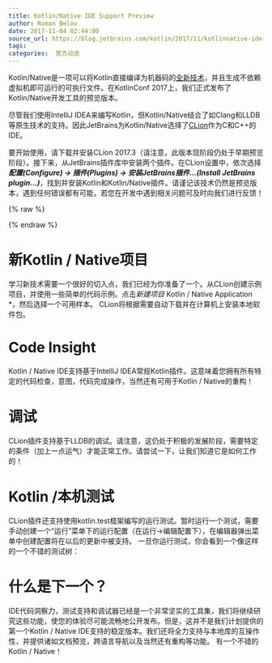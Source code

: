 ```yaml
---
title: Kotlin/Native IDE Support Preview
author: Roman Belov
date: 2017-11-04 02:44:00
source_url: https://blog.jetbrains.com/kotlin/2017/11/kotlinnative-ide-support-preview/
tags: 
categories:  官方动态
---
```



Kotlin/Native是一项可以将Kotlin直接编译为机器码的[全新技术](http://kotlinlang.org/docs/reference/native-overview.html)，并且生成不依赖虚拟机即可运行的可执行文件。在KotlinConf 2017上，我们正式发布了Kotlin/Native开发工具的预览版本。

尽管我们使用IntelliJ IDEA来编写Kotlin，但Kotlin/Native结合了如Clang和LLDB等原生技术的支持。因此JetBrains为Kotlin/Native选择了[CLion](https://www.jetbrains.com/clion/)作为C和C++的IDE。  

要开始使用，请下载并安装CLion 2017.3（请注意，此版本现阶段仍处于早期预览阶段）。接下来，从JetBrains插件库中安装两个插件。在CLion设置中，依次选择***配置(Configure) → 插件(Plugins) → 安装JetBrains插件…(Install JetBrains plugin…)***，找到并安装Kotlin和Kotlin/Native插件。请谨记该技术仍然是预览版本，遇到任何错误都有可能，若您在开发中遇到相关问题可及时向我们进行反馈！


{% raw %}
<p><span id="more-5421"></span></p>
{% endraw %}

# 新Kotlin / Native项目

学习新技术需要一个很好的切入点，我们已经为你准备了一个。从CLion创建示例项目，并使用一些简单的代码示例。点击*新建项目* Kotlin / Native Application *，然后选择一个可用样本。 CLion将根据需要自动下载并在计算机上安装本地软件包。
# Code Insight

Kotlin / Native IDE支持基于IntelliJ IDEA常规Kotlin插件。这意味着您拥有所有特定的代码检查，意图，代码完成操作，当然还有可用于Kotlin / Native的重构！
# 调试

CLion插件支持基于LLDB的调试。请注意，这仍处于积极的发展阶段，需要特定的条件（加上一点运气）才能正常工作。请尝试一下，让我们知道它是如何工作的！
# Kotlin /本机测试

CLion插件还支持使用kotlin.test框架编写的运行测试。暂时运行一个测试，需要手动创建一个“运行”菜单下的运行配置（在运行→编辑配置下），在编辑器弹出菜单中创建配置将在以后的更新中被支持。
一旦你运行测试，你会看到一个像这样的一个不错的测试树：
# 什么是下一个？

IDE代码洞察力，测试支持和调试器已经是一个非常坚实的工具集，我们将继续研究这些功能，使您的体验尽可能流畅地公开发布。但是，这并不是我们计划提供的第一个Kotlin / Native IDE支持的稳定版本。我们还将全力支持与本地库的互操作性，并提供诸如文档预览，跨语言导航以及当然还有重构等功能。
有一个不错的Kotlin / Native！
